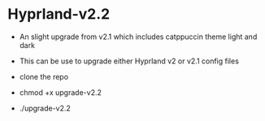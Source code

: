 # Hyprland-v2.2
- An slight upgrade from v2.1 which includes catppuccin theme light and dark
- This can be use to upgrade either Hyprland v2 or v2.1 config files

- clone the repo 
- chmod +x upgrade-v2.2
- ./upgrade-v2.2
